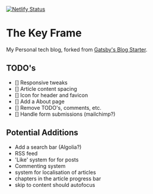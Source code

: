 [![Netlify Status](https://api.netlify.com/api/v1/badges/fa20d50a-d2a8-4938-8ca6-855a04c3f0e6/deploy-status)](https://app.netlify.com/sites/thekeyframe/deploys)

# The Key Frame

My Personal tech blog, forked from [Gatsby's Blog Starter](https://www.gatsbyjs.com/starters/gatsbyjs/gatsby-starter-blog).

## TODO's

- [] Responsive tweaks
- [] Article content spacing
- [] Icon for header and favicon
- [] Add a About page
- [] Remove TODO's, comments, etc.
- [] Handle form submissions (mailchimp?)

## Potential Additions

- Add a search bar (Algolia?)
- RSS feed
- 'Like' system for for posts
- Commenting system
- system for localisation of articles
- chapters in the article progress bar
- skip to content should autofocus
